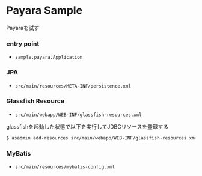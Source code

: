 # Payara Sample

Payaraを試す

### entry point

- `sample.payara.Application`

### JPA

- `src/main/resources/META-INF/persistence.xml`

### Glassfish Resource

- `src/main/webapp/WEB-INF/glassfish-resources.xml`

glassfishを起動した状態で以下を実行してJDBCリソースを登録する

```sh
$ asadmin add-resources src/main/webapp/WEB-INF/glassfish-resources.xml
```

### MyBatis

- `src/main/resources/mybatis-config.xml`
